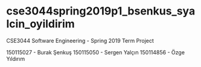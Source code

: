 # cse3044spring2019p1_bsenkus_syalcin_oyildirim

CSE3044 Software Engineering - Spring 2019 Term Project

150115027 - Burak Şenkuş
150115050 - Sergen Yalçın
150114856 - Özge Yıldırım
